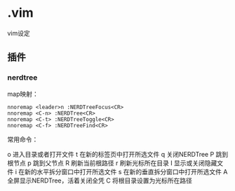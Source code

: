 # .vim
vim设定

## 插件

### nerdtree

map映射：

```vim
nnoremap <leader>n :NERDTreeFocus<CR>
nnoremap <C-n> :NERDTree<CR>
nnoremap <C-t> :NERDTreeToggle<CR>
nnoremap <C-f> :NERDTreeFind<CR>
```

常用命令：

o 进入目录或者打开文件
t 在新的标签页中打开所选文件
q 关闭NERDTree
P 跳到根节点
p 跳到父节点
R 刷新当前根路径
r 刷新光标所在目录
I 显示或关闭隐藏文件
i 在新的水平拆分窗口中打开所选文件
s 在新的垂直拆分窗口中打开所选文件
A 全屏显示NERDTree，活着关闭全凭
C 将根目录设置为光标所在路径
